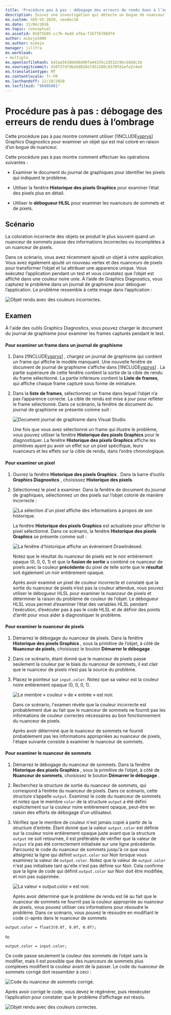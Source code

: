 ```yaml
---
title: 'Procédure pas à pas : débogage des erreurs de rendu dues à l’ombrage | Microsoft Docs'
description: Suivez une investigation qui détecte un bogue de nuanceur. Il illustre l’utilisation de Visual Studio Graphics Diagnostics, y compris l’historique des pixels Graphics et le débogueur HLSL.
ms.custom: SEO-VS-2020, seodec18
ms.date: 11/04/2016
ms.topic: conceptual
ms.assetid: 01875b05-cc7b-4add-afba-f2b776f86974
author: mikejo5000
ms.author: mikejo
manager: jillfra
ms.workload:
- multiple
ms.openlocfilehash: b42aa5638b668d90fa44335c2d532c9bcddddc2b
ms.sourcegitcommit: d10f37dfdba5d826e7451260c8370fd1efa2c4e4
ms.translationtype: MT
ms.contentlocale: fr-FR
ms.lasthandoff: 12/10/2020
ms.locfileid: "96995081"
---
```

# <a name="walkthrough-debugging-rendering-errors-due-to-shading"></a>Procédure pas à pas : débogage des erreurs de rendu dues à l’ombrage
Cette procédure pas à pas montre comment utiliser [!INCLUDE[vsprvs](../../code-quality/includes/vsprvs_md.md)] Graphics Diagnostics pour examiner un objet qui est mal coloré en raison d’un bogue de nuanceur.

 Cette procédure pas à pas montre comment effectuer les opérations suivantes :

- Examiner le document du journal de graphiques pour identifier les pixels qui indiquent le problème.

- Utiliser la fenêtre **Historique des pixels Graphics** pour examiner l’état des pixels plus en détail.

- Utiliser le **débogueur HLSL** pour examiner les nuanceurs de sommets et de pixels.

## <a name="scenario"></a>Scénario
 La coloration incorrecte des objets se produit le plus souvent quand un nuanceur de sommets passe des informations incorrectes ou incomplètes à un nuanceur de pixels.

 Dans ce scénario, vous avez récemment ajouté un objet à votre application. Vous avez également ajouté un nouveau vertex et des nuanceurs de pixels pour transformer l’objet et lui attribuer une apparence unique. Vous exécutez l’application pendant un test et vous constatez que l’objet est affiché dans une couleur noire unie. À l’aide de Graphics Diagnostics, vous capturez le problème dans un journal de graphisme pour déboguer l’application. Le problème ressemble à cette image dans l’application :

 ![Objet rendu avec des couleurs incorrectes.](media/gfx_diag_demo_render_error_shader_problem.png "gfx_diag_demo_render_error_shader_problem")

## <a name="investigation"></a>Examen
 À l'aide des outils Graphics Diagnostics, vous pouvez charger le document du journal de graphisme pour examiner les frames capturés pendant le test.

#### <a name="to-examine-a-frame-in-a-graphics-log"></a>Pour examiner un frame dans un journal de graphisme

1. Dans [!INCLUDE[vsprvs](../../code-quality/includes/vsprvs_md.md)] , chargez un journal de graphisme qui contient un frame qui affiche le modèle manquant. Une nouvelle fenêtre de document de journal de graphisme s’affiche dans [!INCLUDE[vsprvs](../../code-quality/includes/vsprvs_md.md)] . La partie supérieure de cette fenêtre contient la sortie de la cible de rendu du frame sélectionné. La partie inférieure contient la **Liste de frames**, qui affiche chaque frame capturé sous forme de miniature.

2. Dans la **liste de frames**, sélectionnez un frame dans lequel l’objet n’a pas l’apparence correcte. La cible de rendu est mise à jour pour refléter le frame sélectionné. Dans ce scénario, la fenêtre de document du journal de graphisme se présente comme suit :

    ![Document journal de graphisme dans Visual Studio.](media/gfx_diag_demo_render_error_shader_step_1.png "gfx_diag_demo_render_error_shader_step_1")

   Une fois que vous avez sélectionné un frame qui illustre le problème, vous pouvez utiliser la fenêtre **Historique des pixels Graphics** pour le diagnostiquer. La fenêtre **Historique des pixels Graphics** affiche les primitives ayant pu avoir un effet sur un pixel spécifique, leurs nuanceurs et les effets sur la cible de rendu, dans l’ordre chronologique.

#### <a name="to-examine-a-pixel"></a>Pour examiner un pixel

1. Ouvrez la fenêtre **Historique des pixels Graphics** . Dans la barre d’outils **Graphics Diagnostics** , choisissez **Historique des pixels**.

2. Sélectionnez le pixel à examiner. Dans la fenêtre de document du journal de graphiques, sélectionnez un des pixels sur l’objet colorié de manière incorrecte :

    ![La sélection d'un pixel affiche des informations à propos de son historique.](media/gfx_diag_demo_render_error_shader_step_2.png "gfx_diag_demo_render_error_shader_step_2")

    La fenêtre **Historique des pixels Graphics** est actualisée pour afficher le pixel sélectionné. Dans ce scénario, la fenêtre **Historique des pixels Graphics** se présente comme suit :

    ![La fenêtre d'historique affiche un événement DrawIndexed.](media/gfx_diag_demo_render_error_shader_step_3.png "gfx_diag_demo_render_error_shader_step_3")

    Notez que le résultat du nuanceur de pixels est le noir entièrement opaque (0, 0, 0, 1) et que la **fusion de sortie** a combiné ce nuanceur de pixels avec la couleur **précédente** du pixel de telle sorte que le **résultat** soit également un noir entièrement opaque.

   Après avoir examiné un pixel de couleur incorrecte et constaté que la sortie du nuanceur de pixels n’est pas la couleur attendue, vous pouvez utiliser le débogueur HLSL pour examiner le nuanceur de pixels et déterminer la raison du problème de couleur de l’objet. Le débogueur HLSL vous permet d’examiner l’état des variables HLSL pendant l’exécution, d’exécuter pas à pas le code HLSL et de définir des points d’arrêt pour vous aider à diagnostiquer le problème.

#### <a name="to-examine-the-pixel-shader"></a>Pour examiner le nuanceur de pixels

1. Démarrez le débogage du nuanceur de pixels. Dans la fenêtre **Historique des pixels Graphics** , sous la primitive de l’objet, à côté de **Nuanceur de pixels**, choisissez le bouton **Démarrer le débogage** .

2. Dans ce scénario, étant donné que le nuanceur de pixels passe seulement la couleur par le biais du nuanceur de sommets, il est clair que le nuanceur de pixels n’est pas la source du problème.

3. Placez le pointeur sur `input.color`. Notez que sa valeur est la couleur noire entièrement opaque (0, 0, 0, 1).

    ![Le membre « couleur » de « entrée » est noir.](media/gfx_diag_demo_render_error_shader_step_5.png "gfx_diag_demo_render_error_shader_step_5")

    Dans ce scénario, l'examen révèle que la couleur incorrecte est probablement due au fait que le nuanceur de sommets ne fournit pas les informations de couleur correctes nécessaires au bon fonctionnement du nuanceur de pixels.

   Après avoir déterminé que le nuanceur de sommets ne fournit probablement pas les informations appropriées au nuanceur de pixels, l'étape suivante consiste à examiner le nuanceur de sommets.

#### <a name="to-examine-the-vertex-shader"></a>Pour examiner le nuanceur de sommets

1. Démarrez le débogage du nuanceur de sommets. Dans la fenêtre **Historique des pixels Graphics** , sous la primitive de l’objet, à côté de **Nuanceur de sommets**, choisissez le bouton **Démarrer le débogage** .

2. Recherchez la structure de sortie du nuanceur de sommets, qui correspond à l’entrée du nuanceur de pixels. Dans ce scénario, cette structure s’appelle `output`. Examinez le code du nuanceur de sommets et notez que le membre `color` de la structure `output` a été défini explicitement sur la couleur noire entièrement opaque, peut-être en raison des efforts de débogage d'un utilisateur.

3. Vérifiez que le membre de couleur n'est jamais copié à partir de la structure d'entrée. Étant donné que la valeur `output.color` est définie sur la couleur noire entièrement opaque juste avant que la structure `output` ne soit retournée, il est préférable de vérifier que la valeur de `output` n’a pas été correctement initialisée sur une ligne précédente. Parcourez le code du nuanceur de sommets jusqu'à ce que vous atteigniez la ligne qui définit `output.color` sur Noir lorsque vous examinez la valeur de `output.color`. Notez que la valeur de `output.color` n'est pas initialisée tant qu'elle n'est pas définie sur Noir. Cela confirme que la ligne de code qui définit `output.color` sur Noir doit être modifiée, et non pas supprimée.

    ![La valeur « output.color » est noir.](media/gfx_diag_demo_render_error_shader_step_7.png "gfx_diag_demo_render_error_shader_step_7")

   Après avoir déterminé que le problème de rendu est lié au fait que le nuanceur de sommets ne fournit pas la couleur appropriée au nuanceur de pixels, vous pouvez utiliser ces informations pour résoudre le problème. Dans ce scénario, vous pouvez le résoudre en modifiant le code ci-après dans le nuanceur de sommets

```hlsl
output.color = float3(0.0f, 0.0f, 0.0f);
```

 to

```hlsl
output.color = input.color;
```

 Ce code passe seulement la couleur des sommets de l’objet sans la modifier, mais il est possible que des nuanceurs de sommets plus complexes modifient la couleur avant de la passer. Le code du nuanceur de sommets corrigé doit ressembler à ceci :

 ![Code du nuanceur de sommets corrigé.](media/gfx_diag_demo_render_error_shader_step_8.png "gfx_diag_demo_render_error_shader_step_8")

 Après avoir corrigé le code, vous devez le régénérer, puis réexécuter l’application pour constater que le problème d’affichage est résolu.

 ![Objet rendu avec des couleurs correctes.](media/gfx_diag_demo_render_error_shader_resolution.png "gfx_diag_demo_render_error_shader_resolution")
